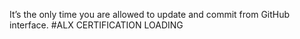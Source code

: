 It’s the only time you are allowed to update and commit from GitHub interface. #ALX CERTIFICATION LOADING

